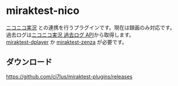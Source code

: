 # miraktest-nico

[ニコニコ実況](https://jk.nicovideo.jp) との連携を行うプラグインです。現在は録画のみ対応です。<br />
過去ログは[ニコニコ実況 過去ログ API](https://jikkyo.tsukumijima.net/)から取得します。<br />
[miraktest-dplayer](../miraktest-dplayer) か [miraktest-zenza](../miraktest-zenza) が必要です。

## ダウンロード

<https://github.com/ci7lus/miraktest-plugins/releases>

